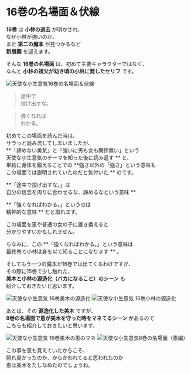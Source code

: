 # 16巻の名場面＆伏線

**16巻** は **小林の過去** が明かされ、  
なぜ小林が強いのか、  
また **第二の魔本** が見つかるなど  
**新展開** を迎えます。

そんな **16巻の名場面** は、初めて主要キャラクターではなく、  
なんと **小林の祖父が幼き頃の小林に発したセリフ** です。

![天使な小生意気16巻の名場面＆伏線](https://xn--q9j984gbug42c4wieqsm2o.jp/wp/wp-content/uploads/2018/10/meibamen16_01.jpg) 

> 途中で  
>  投げ出すな。

> 強くなれば  
>  わかる。

初めてこの場面を読んだ時は、  
サラっと読み流してしまいましたが、  
**「諦めない勇気」と「強いに男も女も関係無い」という  
天使な小生意気のテーマを知った後に読み返す ** と、  
単純に身体を鍛えることでの **強さ以外の「強さ」という意味も  
この場面では説明されていたのだと気付いた ** のです。

**「途中で投げ出すな。」は  
自分の信念を周りに合わせるな、諦めるなという意味 **

**「強くなればわかる。」というのは  
精神的な意味 ** だと取れます。

この場面を恵や普通の女の子に置き換えると  
分かりやすいかもしれません。

ちなみに、この **「強くなればわかる。」という意味は  
最終巻で小林は身を以て知ることになります ** 。

そしてもう一つの魔本が16巻では出てくるわけですが、  
その際に15巻で少し触れた、  
**美木と小林の源造化（バカになること）のシーン** も  
紹介しておきたいと思います。

![天使な小生意気 16巻美木の源造化](https://xn--q9j984gbug42c4wieqsm2o.jp/wp/wp-content/uploads/2018/10/meibamen16_02-2.jpg)
![天使な小生意気 16巻小林の源造化](https://xn--q9j984gbug42c4wieqsm2o.jp/wp/wp-content/uploads/2018/10/meibamen16_03.jpg)

あとは、その **源造化した美木** ですが、  
**8巻の名場面で恵が美木を守った時をマネてるシーン** があるので  
こちらも紹介しておきたいと思います。

![天使な小生意気 16巻美木の恵のマネ](https://xn--q9j984gbug42c4wieqsm2o.jp/wp/wp-content/uploads/2018/10/meibamen16_02-1.jpg)
![天使な小生意気8巻の名場面（恵編）](https://xn--q9j984gbug42c4wieqsm2o.jp/wp/wp-content/uploads/2018/04/meibamen08-01.jpg)

この事を恵も覚えていたからこそ、  
照れ臭かったのか、からかわれてると思われたのか  
恵は美木をたしなめたのでしょうね。
